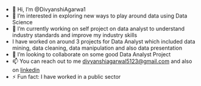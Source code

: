 - 👋 Hi, I’m @DivyanshiAgarwa1
- 👀 I’m interested in exploring new ways to play around data using Data Science
- 🌱 I’m currently working on self project on data analyst to understand industry standards and improve my industry skills
- I have worked on around 3 projects for Data Analyst which included data mining, data cleaning, data manipulation and also data presentation
- 💞️ I’m looking to collaborate on some good Data Analyst Project
- 📫 You can reach out to me divyanshiagarwal5123@gmail.com and also on [linkedin](https://in.linkedin.com/in/divyanshi-agarwal-120077235)
- ⚡ Fun fact: I have worked in a public sector

<!---
DivyanshiAgarwa1/DivyanshiAgarwa1 is a ✨ special ✨ repository because its `README.md` (this file) appears on your GitHub profile.
You can click the Preview link to take a look at your changes.
--->
